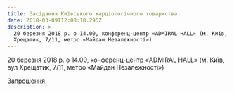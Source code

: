 ```yaml
---
title: Засідання Київського кардіологічного товариства
date: 2018-03-09T12:08:18.295Z
description: >-
  20 березня 2018 р. о 14.00, конференц-центр «ADMIRAL HALL» (м. Київ, вул
  Хрещатик, 7/11, метро «Майдан Незалежності»)
---
```

20 березня 2018 р. о 14.00, конференц-центр «ADMIRAL HALL» (м. Київ, вул Хрещатик, 7/11, метро «Майдан Незалежності»)

[Запрошення](http://strazhesko.org.ua/upload/zaproshennya_na-20_03_2018.pdf)
